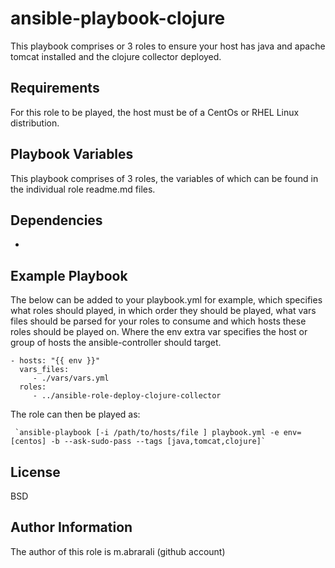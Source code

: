 ansible-playbook-clojure
========================

This playbook comprises or 3 roles to ensure your host has java and apache tomcat installed and the clojure collector deployed.

Requirements
------------

For this role to be played, the host must be of a CentOs or RHEL Linux distribution.

Playbook Variables
------------------

This playbook comprises of 3 roles, the variables of which can be found in the individual role readme.md files.

Dependencies
------------

-

Example Playbook
----------------

The below can be added to your playbook.yml for example, which specifies what roles should played, in which order they should be played, what vars files should be parsed for your roles to consume and which hosts these roles should be played on. Where the env extra var specifies the host or group of hosts the ansible-controller should target.

    - hosts: "{{ env }}"
      vars_files:
         - ./vars/vars.yml
      roles:
         - ../ansible-role-deploy-clojure-collector

The role can then be played as:

     `ansible-playbook [-i /path/to/hosts/file ] playbook.yml -e env=[centos] -b --ask-sudo-pass --tags [java,tomcat,clojure]`

License
-------

BSD

Author Information
------------------

The author of this role is m.abrarali (github account)
